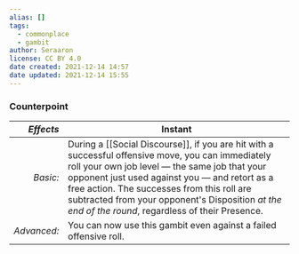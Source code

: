 ```yaml
---
alias: []
tags:
  - commonplace
  - gambit
author: Seraaron
license: CC BY 4.0
date created: 2021-12-14 14:57
date updated: 2021-12-14 15:55
---
```


### Counterpoint

|   _Effects_ | Instant                                                                                                                                                                                                                                                                                                                                                  |
| ----------: | -------------------------------------------------------------------------------------------------------------------------------------------------------------------------------------------------------------------------------------------------------------------------------------------------------------------------------------------------------- |
|    _Basic:_ | During a [[Social Discourse]], if you are hit with a successful offensive move, you can immediately roll your own job level — the same job that your opponent just used against you — and retort as a free action. The successes from this roll are subtracted from your opponent's Disposition _at the end of the round_, regardless of their Presence. |
| _Advanced:_ | You can now use this gambit even against a failed offensive roll.                                                                                                                                                                                                                                                                                        |
